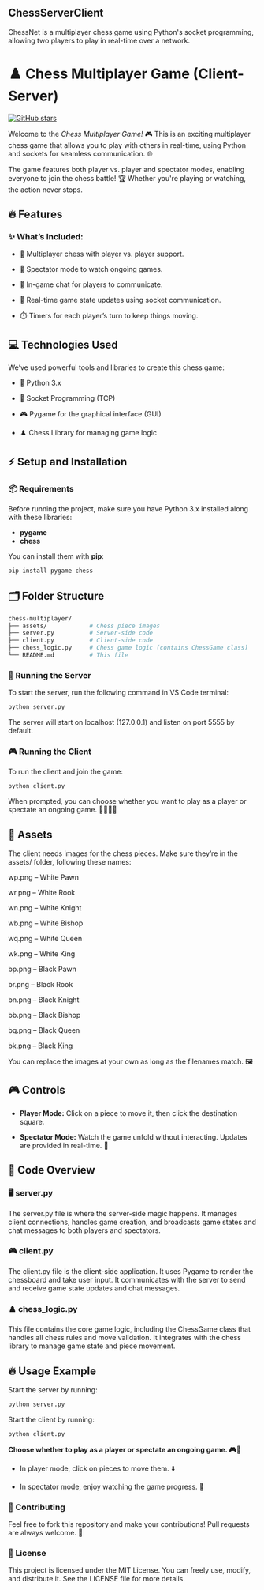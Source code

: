 ## ChessServerClient
ChessNet is a multiplayer chess game using Python's socket programming, allowing two players to play in real-time over a network.

# ♟️ Chess Multiplayer Game (Client-Server)

[![GitHub stars](https://img.shields.io/github/stars/IqraaAzam/ChessServerClient?style=social)](https://github.com/IqraaAzam/ChessServerClient/stargazers)


Welcome to the *Chess Multiplayer Game!* 🎮 This is an exciting multiplayer chess game that allows you to play with others in real-time, using Python and sockets for seamless communication. 🌐

The game features both player vs. player and spectator modes, enabling everyone to join the chess battle! 🏆 Whether you're playing or watching, the action never stops. 
## 🔥 Features

### ✨ What’s Included:

+ 🤝 Multiplayer chess with player vs. player support.

+ 👀 Spectator mode to watch ongoing games.

+ 💬 In-game chat for players to communicate.

+ 🔄 Real-time game state updates using socket communication.

+ ⏱️ Timers for each player’s turn to keep things moving.

## 💻 Technologies Used
We’ve used powerful tools and libraries to create this chess game:

+ 🐍 Python 3.x

+ 🔌 Socket Programming (TCP)

+ 🎮 Pygame for the graphical interface (GUI)

+ ♟️ Chess Library for managing game logic

## ⚡ Setup and Installation
### 📦 Requirements
Before running the project, make sure you have Python 3.x installed along with these libraries:

+ **pygame**
+ **chess**

You can install them with **pip**:

```bash
pip install pygame chess

```

## 🗂️ Folder Structure
```bash
chess-multiplayer/
├── assets/            # Chess piece images
├── server.py          # Server-side code
├── client.py          # Client-side code
├── chess_logic.py     # Chess game logic (contains ChessGame class)
└── README.md          # This file

```

### 🚀 Running the Server
To start the server, run the following command in VS Code terminal:
```bash
python server.py
```
The server will start on localhost (127.0.0.1) and listen on port 5555 by default.


### 🎮 Running the Client
To run the client and join the game:
```bash
python client.py
```
When prompted, you can choose whether you want to play as a player or spectate an ongoing game. 🧑‍🤝‍🧑👀

## 📸 Assets
The client needs images for the chess pieces. Make sure they’re in the assets/ folder, following these names:

wp.png – White Pawn

wr.png – White Rook

wn.png – White Knight

wb.png – White Bishop

wq.png – White Queen

wk.png – White King

bp.png – Black Pawn

br.png – Black Rook

bn.png – Black Knight

bb.png – Black Bishop

bq.png – Black Queen

bk.png – Black King

You can replace the images at your own as long as the filenames match. 🖼️

## 🎮 Controls
+ **Player Mode:** Click on a piece to move it, then click the destination square.

+ **Spectator Mode:** Watch the game unfold without interacting. Updates are provided in real-time. 👀

## 📝 Code Overview
### 🖥️ server.py
The server.py file is where the server-side magic happens. It manages client connections, handles game creation, and broadcasts game states and chat messages to both players and spectators.

### 🎮 client.py
The client.py file is the client-side application. It uses Pygame to render the chessboard and take user input. It communicates with the server to send and receive game state updates and chat messages.

### ♟️ chess_logic.py
This file contains the core game logic, including the ChessGame class that handles all chess rules and move validation. It integrates with the chess library to manage game state and piece movement.

## 🔥 Usage Example
Start the server by running:
```bash
python server.py
```
Start the client by running:
```bash
python client.py
```
**Choose whether to play as a player or spectate an ongoing game. 🎮👀**

+ In player mode, click on pieces to move them. ⬇️ 

+ In spectator mode, enjoy watching the game progress. 🧐

### 🤝 Contributing
Feel free to fork this repository and make your contributions! Pull requests are always welcome. 🌟

### 📝 License
This project is licensed under the MIT License. You can freely use, modify, and distribute it. See the LICENSE file for more details.
